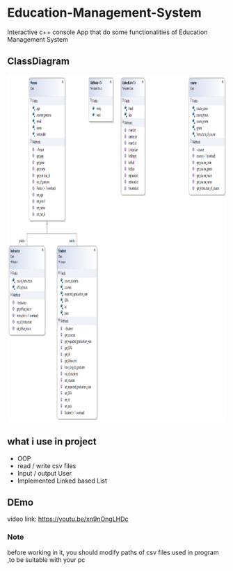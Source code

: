 # Education-Management-System
Interactive c++ console App that do some functionalities of Education Management System
## ClassDiagram
<p align="center">
  <img width="900" height="800" src="https://github.com/abdelrahman99999/Education-Management-System/blob/main/ClassDiagram.png?raw=true">
</p>

## what i use in project
- OOP
- read / write csv files
- Input / output User
- Implemented Linked based List

## DEmo
video link: https://youtu.be/xn9nOngLHDc

### Note
before working in it, you should modify paths of csv files used in program ,to be suitable with your pc   

